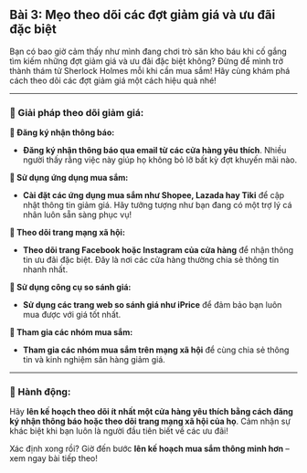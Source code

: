 ## Bài 3: Mẹo theo dõi các đợt giảm giá và ưu đãi đặc biệt

Bạn có bao giờ cảm thấy như mình đang chơi trò săn kho báu khi cố gắng tìm kiếm những đợt giảm giá và ưu đãi đặc biệt không? Đừng để mình trở thành thám tử Sherlock Holmes mỗi khi cần mua sắm! Hãy cùng khám phá cách theo dõi các đợt giảm giá một cách hiệu quả nhé!

---

### 📌 Giải pháp theo dõi giảm giá:

**🔹 Đăng ký nhận thông báo:**
- **Đăng ký nhận thông báo qua email từ các cửa hàng yêu thích**. Nhiều người thấy rằng việc này giúp họ không bỏ lỡ bất kỳ đợt khuyến mãi nào.

**🔹 Sử dụng ứng dụng mua sắm:**
- **Cài đặt các ứng dụng mua sắm như Shopee, Lazada hay Tiki** để cập nhật thông tin giảm giá. Hãy tưởng tượng như bạn đang có một trợ lý cá nhân luôn sẵn sàng phục vụ!

**🔹 Theo dõi trang mạng xã hội:**
- **Theo dõi trang Facebook hoặc Instagram của cửa hàng** để nhận thông tin ưu đãi đặc biệt. Đây là nơi các cửa hàng thường chia sẻ thông tin nhanh nhất.

**🔹 Sử dụng công cụ so sánh giá:**
- **Sử dụng các trang web so sánh giá như iPrice** để đảm bảo bạn luôn mua được với giá tốt nhất.

**🔹 Tham gia các nhóm mua sắm:**
- **Tham gia các nhóm mua sắm trên mạng xã hội** để cùng chia sẻ thông tin và kinh nghiệm săn hàng giảm giá.

---

### 🚀 Hành động:

Hãy **lên kế hoạch theo dõi ít nhất một cửa hàng yêu thích bằng cách đăng ký nhận thông báo hoặc theo dõi trang mạng xã hội của họ**. Cảm nhận sự khác biệt khi bạn luôn là người đầu tiên biết về các ưu đãi!

Xác định xong rồi? Giờ đến bước **lên kế hoạch mua sắm thông minh hơn** – xem ngay bài tiếp theo!